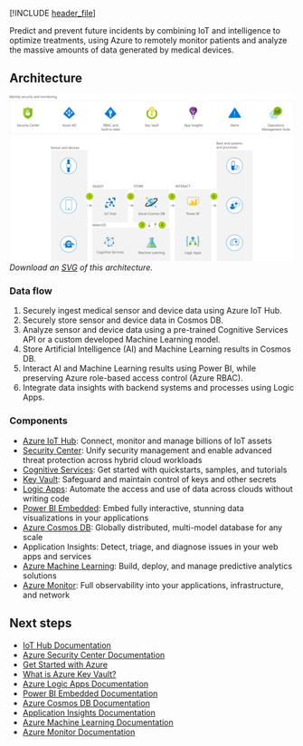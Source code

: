 


[!INCLUDE [header_file](../../../includes/sol-idea-header.md)]

Predict and prevent future incidents by combining IoT and intelligence to optimize treatments, using Azure to remotely monitor patients and analyze the massive amounts of data generated by medical devices.

## Architecture

![Architecture diagram](../media/remote-patient-monitoring.png)
*Download an [SVG](../media/remote-patient-monitoring.svg) of this architecture.*

### Data flow

1. Securely ingest medical sensor and device data using Azure IoT Hub.
1. Securely store sensor and device data in Cosmos DB.
1. Analyze sensor and device data using a pre-trained Cognitive Services API or a custom developed Machine Learning model.
1. Store Artificial Intelligence (AI) and Machine Learning results in Cosmos DB.
1. Interact AI and Machine Learning results using Power BI, while preserving Azure role-based access control (Azure RBAC).
1. Integrate data insights with backend systems and processes using Logic Apps.

### Components

* [Azure IoT Hub](https://azure.microsoft.com/services/iot-hub): Connect, monitor and manage billions of IoT assets
* [Security Center](https://azure.microsoft.com/services/security-center): Unify security management and enable advanced threat protection across hybrid cloud workloads
* [Cognitive Services](https://azure.microsoft.com/services/cognitive-services): Get started with quickstarts, samples, and tutorials
* [Key Vault](https://azure.microsoft.com/services/key-vault): Safeguard and maintain control of keys and other secrets
* [Logic Apps](https://azure.microsoft.com/services/logic-apps): Automate the access and use of data across clouds without writing code
* [Power BI Embedded](https://azure.microsoft.com/services/power-bi-embedded): Embed fully interactive, stunning data visualizations in your applications
* [Azure Cosmos DB](https://azure.microsoft.com/services/cosmos-db): Globally distributed, multi-model database for any scale
* Application Insights: Detect, triage, and diagnose issues in your web apps and services
* [Azure Machine Learning](https://azure.microsoft.com/services/machine-learning): Build, deploy, and manage predictive analytics solutions
* [Azure Monitor](https://azure.microsoft.com/services/monitor): Full observability into your applications, infrastructure, and network

## Next steps

* [IoT Hub Documentation](/azure/iot-hub)
* [Azure Security Center Documentation](/azure/security-center)
* [Get Started with Azure](/azure/guides/developer/azure-developer-guide)
* [What is Azure Key Vault?](/azure/key-vault/key-vault-overview)
* [Azure Logic Apps Documentation](/azure/logic-apps)
* [Power BI Embedded Documentation](/azure/power-bi-embedded)
* [Azure Cosmos DB Documentation](/azure/cosmos-db)
* [Application Insights Documentation](/azure/application-insights)
* [Azure Machine Learning Documentation](/azure/machine-learning)
* [Azure Monitor Documentation](/azure/monitoring-and-diagnostics)
